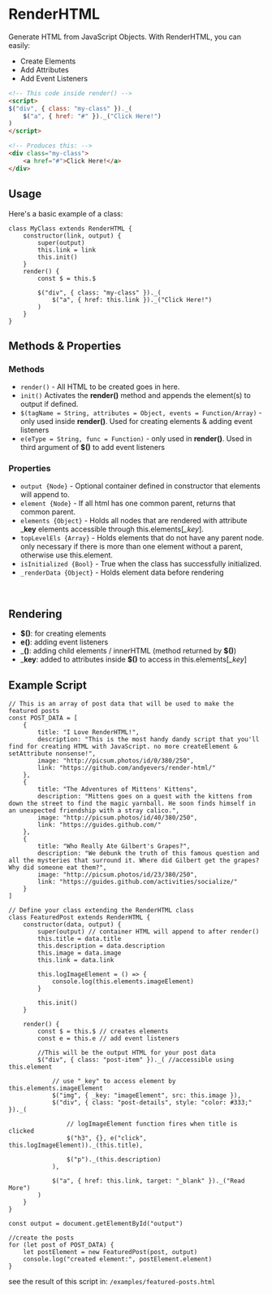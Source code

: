 # RenderHTML
Generate HTML from JavaScript Objects. With RenderHTML, you can easily:
* Create Elements
* Add Attributes
* Add Event Listeners


```HTML
<!-- This code inside render() -->
<script>
$("div", { class: "my-class" })._(
    $("a", { href: "#" })._("Click Here!")
)
</script>

<!-- Produces this: -->
<div class="my-class">
    <a href="#">Click Here!</a>
</div>
```

## Usage
Here's a basic example of a class:
```JS
class MyClass extends RenderHTML {
    constructor(link, output) {
        super(output) 
        this.link = link
        this.init()
    }
    render() {
        const $ = this.$

        $("div", { class: "my-class" })._(
            $("a", { href: this.link })._("Click Here!")
        )
    }
}
```

## Methods & Properties

### Methods
* `render()` - All HTML to be created goes in here.
* `init()` Activates the __render()__ method and appends the element(s) to output if defined.
* `$(tagName = String, attributes = Object, events = Function/Array)` - only used inside __render()__. Used for creating elements & adding event listeners
* `e(eType = String, func = Function)` - only used in __render()__. Used in third argument of __$()__ to add event listeners

### Properties
* `output {Node}` - Optional container defined in constructor that elements will append to.
* `element {Node}` - If all html has one common parent, returns that common parent.
* `elements {Object}` - Holds all nodes that are rendered with attribute ___key__ elements accessible through this.elements[*_key*].
* `topLevelEls {Array}` - Holds elements that do not have any parent node. only necessary if there is more than one element without a parent, otherwise use this.element.
* `isInitialized {Bool}` - True when the class has successfully initialized.
* `_renderData {Object}` - Holds element data before rendering

<br>

## Rendering

* __$()__: for creating elements
* __e()__: adding event listeners
* ___()__: adding child elements / innerHTML (method returned by __$()__)
* ___key__: added to attributes inside __$()__ to access in this.elements[*_key*]

## Example Script

```JS
// This is an array of post data that will be used to make the featured posts
const POST_DATA = [
    {
        title: "I Love RenderHTML!",
        description: "This is the most handy dandy script that you'll find for creating HTML with JavaScript. no more createElement & setAttribute nonsense!",
        image: "http://picsum.photos/id/0/380/250",
        link: "https://github.com/andyevers/render-html/"
    },
    {
        title: "The Adventures of Mittens' Kittens",
        description: "Mittens goes on a quest with the kittens from down the street to find the magic yarnball. He soon finds himself in an unexpected friendship with a stray calico.",
        image: "http://picsum.photos/id/40/380/250",
        link: "https://guides.github.com/"
    },
    {
        title: "Who Really Ate Gilbert's Grapes?",
        description: "We debunk the truth of this famous question and all the mysteries that surround it. Where did Gilbert get the grapes? Why did someone eat them?",
        image: "http://picsum.photos/id/23/380/250",
        link: "https://guides.github.com/activities/socialize/"
    }
]

// Define your class extending the RenderHTML class
class FeaturedPost extends RenderHTML {
    constructor(data, output) {
        super(output) // container HTML will append to after render()
        this.title = data.title
        this.description = data.description
        this.image = data.image
        this.link = data.link

        this.logImageElement = () => {
            console.log(this.elements.imageElement)
        }

        this.init()
    }

    render() {
        const $ = this.$ // creates elements
        const e = this.e // add event listeners

        //This will be the output HTML for your post data
        $("div", { class: "post-item" })._( //accessible using this.element

            // use "_key" to access element by this.elements.imageElement
            $("img", { _key: "imageElement", src: this.image }), 
            $("div", { class: "post-details", style: "color: #333;" })._(

                // logImageElement function fires when title is clicked
                $("h3", {}, e("click", this.logImageElement))._(this.title), 
                
                $("p")._(this.description)
            ),

            $("a", { href: this.link, target: "_blank" })._("Read More")
        )
    }
}

const output = document.getElementById("output")

//create the posts
for (let post of POST_DATA) {
    let postElement = new FeaturedPost(post, output)
    console.log("created element:", postElement.element)
}
```
see the result of this script in: `/examples/featured-posts.html`
